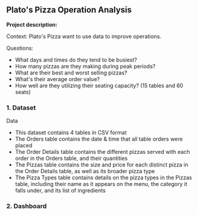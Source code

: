 ##  Plato's Pizza Operation Analysis

**Project description:** 

Context: Plato's Pizza want to use data to improve operations.

Questions: 
- What days and times do they tend to be busiest?
- How many pizzas are they making during peak periods?
- What are their best and worst selling pizzas?
- What's their average order value?
- How well are they utilizing their seating capacity? (15 tables and 60 seats)


### 1. Dataset

Data

- This dataset contains 4 tables in CSV format
- The Orders table contains the date & time that all table orders were placed
- The Order Details table contains the different pizzas served with each order in the Orders table, and their quantities
- The Pizzas table contains the size and price for each distinct pizza in the Order Details table, as well as its broader pizza type
- The Pizza Types table contains details on the pizza types in the Pizzas table, including their name as it appears on the menu, the category it falls under, and its list of ingredients

### 2. Dashboard


